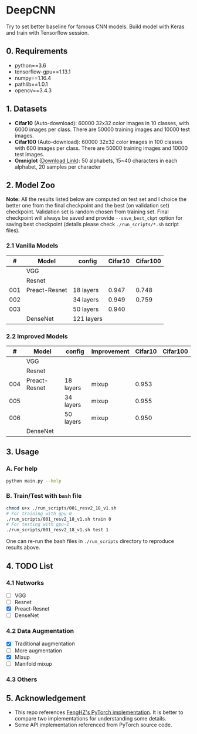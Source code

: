 # DeepCNN
Try to set better baseline for famous CNN models. Build model with Keras and train with Tensorflow session.



## 0. Requirements

* python==3.6
* tensorflow-gpu==1.13.1
* numpy==1.16.4
* pathlib==1.0.1
* opencv==3.4.3


## 1. Datasets

- **Cifar10** (Auto-download): 60000 32x32 color images in 10 classes, with 6000 images per class. There are 50000 training images and 10000 test images.
- **Cifar100** (Auto-download): 60000 32x32 color images in 100 classes with 600 images per class. There are 50000 training images and 10000 test images. 
- **Omniglot** ([Download Link](https://github.com/brendenlake/omniglot)): 50 alphabets, 15~40 characters in each alphabet, 20 samples per character



## 2. Model Zoo

**Note:** All the results listed below are computed on test set and I choice the better one from the final checkpoint and the best (on validation set) checkpoint. Validation set is random chosen from training set. Final checkpoint will always be saved and provide `--save_best_ckpt` option for saving best checkpoint (details please check `./run_scripts/*.sh` script files).

### 2.1 Vanilla Models

| #    | Model         | config     | Cifar10 | Cifar100 |
| ---- | ------------- | ---------- | ------- | -------- |
|      | VGG           |            |         |          |
|      | Resnet        |            |         |          |
| 001  | Preact-Resnet | 18 layers  | 0.947   | 0.748    |
| 002  |               | 34 layers  | 0.949   | 0.759    |
| 003  |               | 50 layers  | 0.940   |          |
|      | DenseNet      | 121 layers |         |          |

### 2.2 Improved Models

| #    | Model         | config    | Improvement | Cifar10 | Cifar100 |
| ---- | ------------- | --------- | ----------- | ------- | -------- |
|      | VGG           |           |             |         |          |
|      | Resnet        |           |             |         |          |
| 004  | Preact-Resnet | 18 layers | mixup       | 0.953   |          |
| 005  |               | 34 layers | mixup       | 0.955   |          |
| 006  |               | 50 layers | mixup       | 0.950   |          |
|      | DenseNet      |           |             |         |          |



## 3. Usage

### A. For help

```bash
python main.py --help
```

### B. Train/Test with `bash` file

```bash
chmod u+x ./run_scripts/001_resv2_18_v1.sh
# For training with gpu-0
./run_scripts/001_resv2_18_v1.sh train 0
# For testing with gpu-1
./run_scripts/001_resv2_18_v1.sh test 1
```

One can re-run the bash files in `./run_scripts` directory to reproduce results above.



## 4. TODO List

### 4.1 Networks

* [ ] VGG
* [ ] Resnet
* [x] Preact-Resnet
* [ ] DenseNet

### 4.2 Data Augmentation

* [x] Traditional augmentation
* [ ] More augmentation
* [x] Mixup
* [ ] Manifold mixup

### 4.3 Others



## 5. Acknowledgement

* This repo references [FengHZ's PyTorch implementation](https://github.com/FengHZ/mixupfamily). It is better to compare two implementations for understanding some details.
* Some API implementation referenced from PyTorch source code. 
